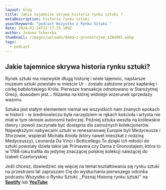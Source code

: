```yaml
---
layout: blog
title: Jakie tajemnice skrywa historia rynku sztuki ?
metaDescription: historia rynku sztuki
yoastKeyword: "podcast Wszystko o Rynku Sztuki "
date: 2024-01-24T22:17:33.109Z
author: Joanna Sikorska
thumbnail: /images/uploads/dama-z-gronostajem_1384991.webp
tags:
  - podcast
---
```

## Jakie tajemnice skrywa historia rynku sztuki?

Rynek sztuki ma niezwykle długą historię i wiele tajemnic, najstarsze muzeum sztuki powstało w mieście Ur - zostało założone przez kapłankę i córkę babilońskiego Króla. Pierwsze transakcje odnotowano w Starożytnej Grecji, dowodem jest... filiżanka na której widnieje wizerunek sprzedaży wazonu. 

Sztuka jest stałym elementem niemal we wszystkich nam znanych epokach w historii - w średniowieczu była narzędziem w rękach kościoła i artysta nie miał w tym okresie autonomii twórczej. Później sztuka weszła na królewskie dwory i powoli zaczynała być dostępna dla zamożnych kolekcjonerów. Największymi nabywcami sztuki w renesansowej Europie byli Medyceusze i Sforzowie, wspierali Michała Anioła (który nawet mieszkał z rodziną Medyceuszy), Leonarda Da Vinci i Botticellego.To dzięki ich miłości do sztuki powstały dzieła takie jak Primavera czy Dama z Gronostajem, która to w 1788 roku trafiła do jedynej znaczącej polskiej kolekcji należącej do Izabeli Czartoryskiej

Jeśli chcesz, dowiedzieć się więcej na temat kształtowania się rynku sztuki na przestrzeni lat zapraszam Cię do wysłuchania pierwszego odcinka podcastu Wszystko o Rynku Sztuki: ,,Poznaj Historię rynku sztuki'' na **[Spotify](https://open.spotify.com/episode/0PzmBtd8fRIcH3XnR4TA9s?si=rRkIJEiQSRWUbi36QAvm6Q&fbclid=IwAR3up6yoS5Ugors868oFrmNXtUczbheZzBOfVEO2nEx7xsgAfRBCwoBQsBk&nd=1&dlsi=3d10d4f95f4a4fa0)** lub **[YouTube](https://www.youtube.com/watch?v=cf3h1DqMFR0)**